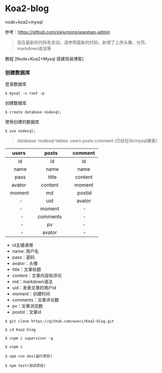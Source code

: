 # Koa2-blog
node+koa2+mysql

参考：https://github.com/xiejunping/wapman-admin

> 现在最新的代码有变动，请参照最新的代码，新增了上传头像、分页、markdown语法等


教程 [Node+Koa2+Mysql 搭建简易博客]

### 创建数据库 

登录数据库
```
$ mysql -u root -p
```
创建数据库
```
$ create database nodesql;
```
使用创建的数据库
```
$ use nodesql;
```

> database: nodesql  tables: users posts comment  (已经在lib/mysql建表)


| users   | posts    |  comment  |
| :----: | :----:   | :----: |
|   id    |   id    |   id    |
|   name    |   name    |   name    |
|   pass    |   title    |   content    |
|   avator     | content      |   moment    |
|    moment     | md      |    postid   |
|     -    | uid      |   avator    |
|     -    | moment      |    -   |
|     -   | comments      |    -   |      
|     -   | pv             |   -   |      
|     -   |  avator       |    -   |    


* id主键递增
* name: 用户名
* pass：密码
* avator：头像
* title：文章标题
* content：文章内容和评论
* md：markdown语法
* uid：发表文章的用户id 
* moment：创建时间
* comments：文章评论数
* pv：文章浏览数
* postid：文章id

```
$ git clone https://github.com/wunci/Koa2-blog.git
```
```
$ cd Koa2-blog
```
```
$ cnpm i supervisor -g
```
```
$ cnpm i 
```
```
$ npm run dev(运行项目)
```
```
$ npm test(测试项目)
```
 

